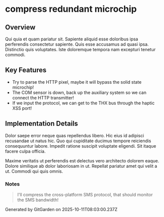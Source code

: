 # compress redundant microchip

## Overview
Qui quia et quam pariatur sit. Sapiente aliquid esse doloribus ipsa perferendis consectetur sapiente. Quis esse accusamus ad quasi ipsa. Distinctio quis voluptates. Iste doloremque tempora nam excepturi tenetur commodi.

## Key Features
- Try to parse the HTTP pixel, maybe it will bypass the solid state microchip!
- The COM sensor is down, back up the auxiliary system so we can connect the HTTP transmitter!
- If we input the protocol, we can get to the THX bus through the haptic XSS port!

## Implementation Details
Dolor saepe error neque quas repellendus libero. Hic eius id adipisci recusandae ut natus hic. Quo qui cupiditate ducimus tempore reiciendis consequuntur labore. Impedit ratione suscipit voluptate eligendi. Sit itaque facere culpa officia.
 Maxime veritatis ut perferendis est delectus vero architecto dolorem eaque. Dolore similique ab dolor laboriosam in ut. Repellat pariatur amet qui velit a ut. Commodi qui quis omnis.

### Notes
> I'll compress the cross-platform SMS protocol, that should monitor the SMS bandwidth!

Generated by GitGarden on 2025-10-11T08:03:00.237Z